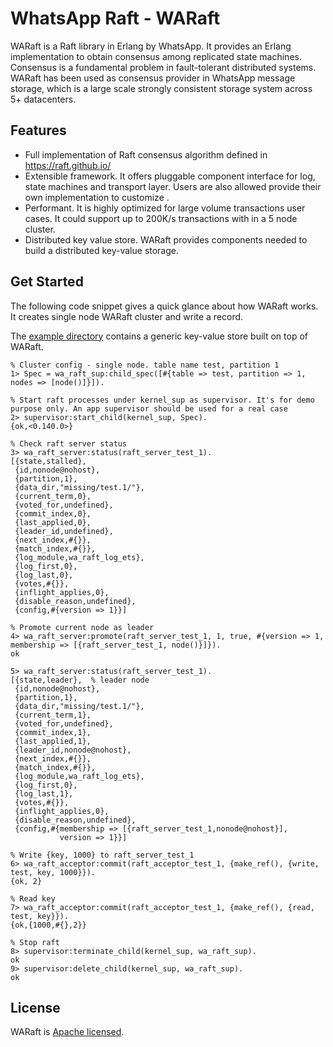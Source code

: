 # WhatsApp Raft - WARaft

WARaft is a Raft library in Erlang by WhatsApp. It provides an Erlang implementation to obtain consensus among replicated state machines. Consensus is a fundamental problem in fault-tolerant distributed systems. WARaft has been used as consensus provider in WhatsApp message storage, which is a large scale strongly consistent storage system across 5+ datacenters.

## Features

* Full implementation of Raft consensus algorithm defined in https://raft.github.io/
* Extensible framework. It offers pluggable component interface for log, state machines and transport layer. Users are also allowed provide their own implementation to customize .
* Performant. It is highly optimized for large volume transactions user cases. It could support up to 200K/s transactions with in a 5 node cluster.
* Distributed key value store. WARaft provides components needed to build a distributed key-value storage.

## Get Started

The following code snippet gives a quick glance about how WARaft works. It creates single node WARaft cluster and write a record.

The [example directory](https://github.com/WhatsApp/waraft/tree/main/examples/kvstore/src) contains a generic key-value store built on top of WARaft.

```
% Cluster config - single node. table name test, partition 1
1> Spec = wa_raft_sup:child_spec([#{table => test, partition => 1, nodes => [node()]}]).

% Start raft processes under kernel_sup as supervisor. It's for demo purpose only. An app supervisor should be used for a real case
2> supervisor:start_child(kernel_sup, Spec).
{ok,<0.140.0>}

% Check raft server status
3> wa_raft_server:status(raft_server_test_1).
[{state,stalled},
 {id,nonode@nohost},
 {partition,1},
 {data_dir,"missing/test.1/"},
 {current_term,0},
 {voted_for,undefined},
 {commit_index,0},
 {last_applied,0},
 {leader_id,undefined},
 {next_index,#{}},
 {match_index,#{}},
 {log_module,wa_raft_log_ets},
 {log_first,0},
 {log_last,0},
 {votes,#{}},
 {inflight_applies,0},
 {disable_reason,undefined},
 {config,#{version => 1}}]

% Promote current node as leader
4> wa_raft_server:promote(raft_server_test_1, 1, true, #{version => 1, membership => [{raft_server_test_1, node()}]}).
ok

5> wa_raft_server:status(raft_server_test_1).
[{state,leader},  % leader node
 {id,nonode@nohost},
 {partition,1},
 {data_dir,"missing/test.1/"},
 {current_term,1},
 {voted_for,undefined},
 {commit_index,1},
 {last_applied,1},
 {leader_id,nonode@nohost},
 {next_index,#{}},
 {match_index,#{}},
 {log_module,wa_raft_log_ets},
 {log_first,0},
 {log_last,1},
 {votes,#{}},
 {inflight_applies,0},
 {disable_reason,undefined},
 {config,#{membership => [{raft_server_test_1,nonode@nohost}],
           version => 1}}]

% Write {key, 1000} to raft_server_test_1
6> wa_raft_acceptor:commit(raft_acceptor_test_1, {make_ref(), {write, test, key, 1000}}).
{ok, 2}

% Read key
7> wa_raft_acceptor:commit(raft_acceptor_test_1, {make_ref(), {read, test, key}}).
{ok,{1000,#{},2}}

% Stop raft
8> supervisor:terminate_child(kernel_sup, wa_raft_sup).
ok
9> supervisor:delete_child(kernel_sup, wa_raft_sup).
ok
```

## License

WARaft is [Apache licensed](./LICENSE).
